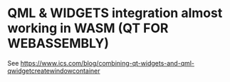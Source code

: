 # QML & WIDGETS integration almost working in WASM (QT FOR WEBASSEMBLY)

See https://www.ics.com/blog/combining-qt-widgets-and-qml-qwidgetcreatewindowcontainer
